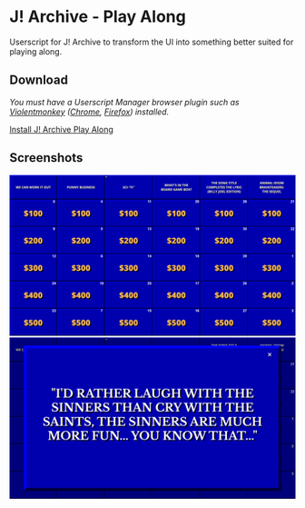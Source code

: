 # J! Archive - Play Along

Userscript for J! Archive to transform the UI into something better suited for playing along.

## Download

*You must have a Userscript Manager browser plugin such as [Violentmonkey](https://violentmonkey.github.io/) ([Chrome](https://chrome.google.com/webstore/detail/violent-monkey/jinjaccalgkegednnccohejagnlnfdag), [Firefox](https://addons.mozilla.org/firefox/addon/violentmonkey/)) installed.*

[Install J! Archive Play Along](https://github.com/NickPancakes/j-archive-play-along/raw/refs/heads/main/dist/j-archive-play-along.user.js)

## Screenshots

![Screenshot of a Round board using j! Archive Play Along.](/assets/screenshots/board.png)
![Screenshot of a Clue using j! Archive Play Along.](/assets/screenshots/clue.png)
